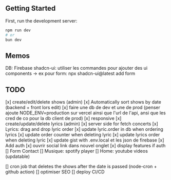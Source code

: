 ## Getting Started

First, run the development server:

```bash
npm run dev
# or
bun dev
```

## Memos
DB: Firebase
shadcn-ui: utiliser les commandes pour ajouter des ui components
  -> ex pour form: npx shadcn-ui@latest add form

## TODO
[x] create/edit/delete shows (admin)
[x] Automatically sort shows by date (backend + front lors edit)
[x] faire une db de dev et une de prod (penser ajoute NODE_ENV=production sur vercel ainsi que l'url de l'api, ansi que les cred de co pour la db client de prod)
[x] responsive
[x] create/update/delete lyrics (admin)
[x] server side for fetch concerts
[x] Lyrics: drag and drop lyric order
[x] update lyric.order in db when ordering lyrics
[x] update order counter when deleting lyric
[x] update lyrics order when deleting lyric
[x] update gist with .env.local et les json de firebase
[x] Add auth
[x] ouvrir social link dans nouvel onglet
[x] display features if auth
[] Form Contact
[] Musique: spotify player
[] Home: youtube videos (updatable)

[] cron job that deletes the shows after the date is passed (node-cron + github action)
[] optimiser SEO
[] deploy CI/CD
